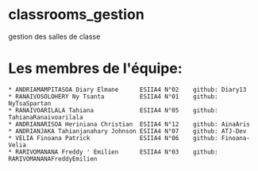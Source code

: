 # classrooms_gestion
gestion des salles de classe

# Les membres de l'équipe:
    * ANDRIAMAMPITASOA Diary Elmane      ESIIA4 N°02    github: Diary13
    * RANAIVOSOLOHERY Ny Tsanta          ESIIA4 N°01    github: NyTsaSpartan
    * RANAIVOARILALA Tahiana             ESIIA4 N°05    github: TahianaRanaivoarilala
    * ANDRIANARISOA Heriniana Christian  ESIIA4 N°12    github: AinaAris
    * ANDRIANJAKA Tahianjanahary Johnson ESIIA4 N°07    github: ATJ-Dev
    * VELIA Finoana Patrick              ESIIA4 N°06    github: Finoana-Velia
    * RARIVOMANANA Freddy ' Emilien      ESIIA4 N°03    github: RARIVOMANANAFreddyEmilien 
